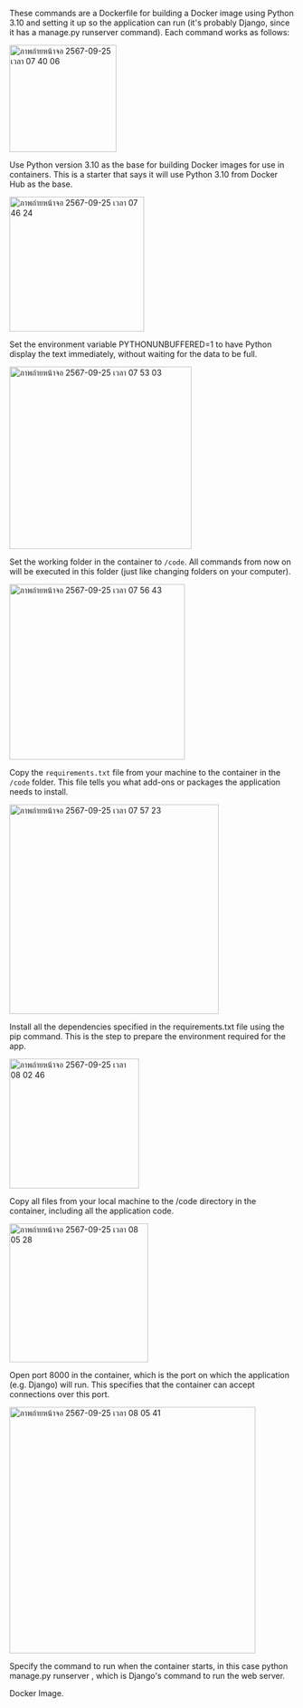 These commands are a Dockerfile for building a Docker image using Python 3.10 and setting it up so the application can run (it's probably Django, since it has a manage.py runserver command). Each command works as follows:


<img width="189" alt="ภาพถ่ายหน้าจอ 2567-09-25 เวลา 07 40 06" src="https://github.com/user-attachments/assets/7a8462cc-b44d-4bc3-8388-1caf7f054fd2">


Use Python version 3.10 as the base for building Docker images for use in containers. This is a starter that says it will use Python 3.10 from Docker Hub as the base.


<img width="238" alt="ภาพถ่ายหน้าจอ 2567-09-25 เวลา 07 46 24" src="https://github.com/user-attachments/assets/5aa9b073-7941-4f59-bfd5-ddddfe1fbc4a">


Set the environment variable PYTHONUNBUFFERED=1 to have Python display the text immediately, without waiting for the data to be full.


<img width="322" alt="ภาพถ่ายหน้าจอ 2567-09-25 เวลา 07 53 03" src="https://github.com/user-attachments/assets/73dd93fe-646d-426d-8aee-f83ab5305fd0">


Set the working folder in the container to `/code`. All commands from now on will be executed in this folder (just like changing folders on your computer).

<img width="310" alt="ภาพถ่ายหน้าจอ 2567-09-25 เวลา 07 56 43" src="https://github.com/user-attachments/assets/6a221acc-b04c-4d8a-9089-79012b549b9b">

Copy the `requirements.txt` file from your machine to the container in the `/code` folder. This file tells you what add-ons or packages the application needs to install.

<img width="370" alt="ภาพถ่ายหน้าจอ 2567-09-25 เวลา 07 57 23" src="https://github.com/user-attachments/assets/b15eb8bf-fc43-4bcb-a1e8-e188901adde0">

Install all the dependencies specified in the requirements.txt file using the pip command. This is the step to prepare the environment required for the app.

<img width="229" alt="ภาพถ่ายหน้าจอ 2567-09-25 เวลา 08 02 46" src="https://github.com/user-attachments/assets/3ab9b1bf-1aed-44a8-8c66-a785047d599c">

Copy all files from your local machine to the /code directory in the container, including all the application code.

<img width="245" alt="ภาพถ่ายหน้าจอ 2567-09-25 เวลา 08 05 28" src="https://github.com/user-attachments/assets/5f78b92d-1a8a-43cc-bdec-6663a9e2bbd4">

Open port 8000 in the container, which is the port on which the application (e.g. Django) will run. This specifies that the container can accept connections over this port.

<img width="435" alt="ภาพถ่ายหน้าจอ 2567-09-25 เวลา 08 05 41" src="https://github.com/user-attachments/assets/0835665e-82cc-4ad4-be8a-006f2d3bea33">

Specify the command to run when the container starts, in this case python manage.py runserver , which is Django's command to run the web server.




Docker Image.
